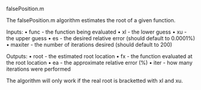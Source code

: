 falsePosition.m

The falsePosition.m algorithm estimates the root of a given function.

Inputs:
• func - the function being evaluated
• xl - the lower guess
• xu - the upper guess
• es - the desired relative error (should default to 0.0001%)
• maxiter - the number of iterations desired (should default to 200)

Outputs:
• root - the estimated root location
• fx - the function evaluated at the root location
• ea - the approximate relative error (%)
• iter - how many iterations were performed

The algorithm will only work if the real root is bracketted with xl and xu.


